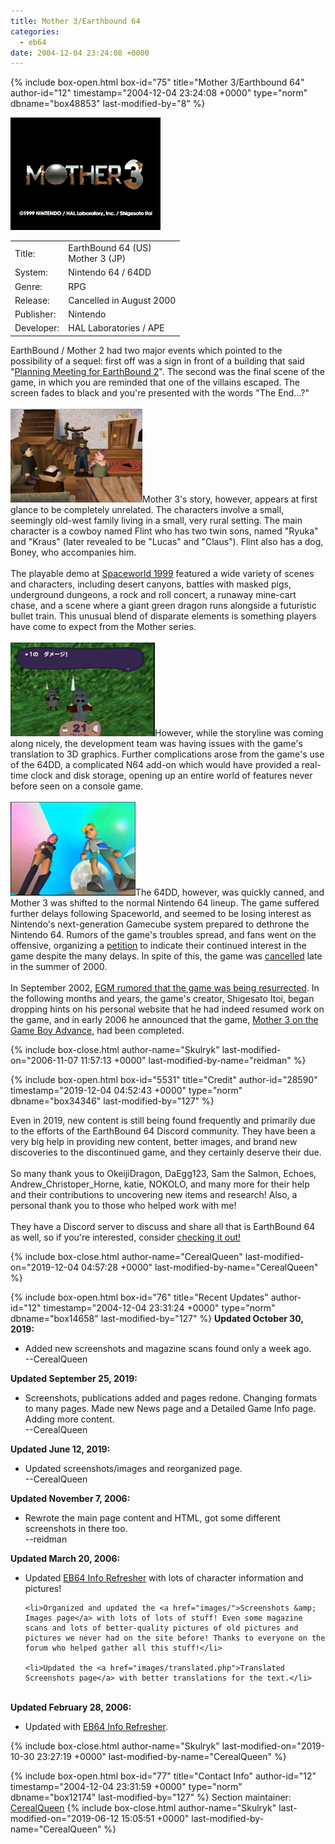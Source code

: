 ```yaml
---
title: Mother 3/Earthbound 64
categories:
  - eb64
date: 2004-12-04 23:24:08 +0000
---
```

{% include box-open.html box-id="75" title="Mother 3/Earthbound 64" author-id="12" timestamp="2004-12-04 23:24:08 +0000" type="norm" dbname="box48853" last-modified-by="8" %}
<div class="gameinfo">
	<img src="title.png" alt="EarthBound 64 / Mother 3 (N64)" />
	<table>
		<tr>
			<td class="label">Title:</td>
			<td>EarthBound 64 (US)<br />Mother 3 (JP)</td>
		</tr>
		<tr>
			<td class="label">System:</td>
			<td>Nintendo 64 / 64DD</td>
		</tr>
		<tr>
			<td class="label">Genre:</td>
			<td>RPG</td>
		</tr>
		<tr>
			<td class="label">Release:</td>
			<td>Cancelled in August 2000</td>
		</tr>
		<tr>
			<td class="label">Publisher:</td>
			<td>Nintendo</td>
		</tr>
		<tr>
			<td class="label">Developer:</td>
			<td>HAL Laboratories / APE</td>
		</tr>
	</table>
</div>

<p>EarthBound / Mother 2 had two major events which pointed to the possibility of a sequel: first off was a sign in front of a building that said "<a href="/mother2/images/screenshots/foursideMeeting.png" title="EarthBound 2 Planning Meeting Screenshot">Planning Meeting for EarthBound 2</a>". The second was the final scene of the game, in which you are reminded that one of the villains escaped. The screen fades to black and you're presented with the words "The End...?"<br />
<br />
<a class="picleft" href="images/manor.jpg"><img src="images/manort.jpg" alt="Mother 3 Screenshot" /></a>Mother 3's story, however, appears at first glance to be completely unrelated. The characters involve a small, seemingly old-west family living in a small, very rural setting. The main character is a cowboy named Flint who has two twin sons, named "Ryuka" and "Kraus" (later revealed to be "Lucas" and "Claus"). Flint also has a dog, Boney, who accompanies him. 
<br /><br />
The playable demo at <a href="spaceworld">Spaceworld 1999</a> featured a wide variety of scenes and characters, including desert canyons, battles with masked pigs, underground dungeons, a rock and roll concert, a runaway mine-cart chase, and a scene where a giant green dragon runs alongside a futuristic bullet train. This unusual blend of disparate elements is something players have come to expect from the Mother series.<br />
<br />
<a class="picleft" href="images/battle/pigbattle1.jpg"><img src="images/battle/pigbattle1t.jpg" alt="Mother 3 Battle Scene" /></a>However, while the storyline was coming along nicely, the development team was having issues with the game's translation to 3D graphics. Further complications arose from the game's use of the 64DD, a complicated N64 add-on which would have provided a real-time clock and disk storage, opening up an entire world of features never before seen on a console game.<br />
<br />
<a class="picright" href="images/lookingup.jpg"><img src="images/lookingupt.jpg" alt="EB64 Screenshot" /></a>The 64DD, however, was quickly canned, and Mother 3 was shifted to the normal Nintendo 64 lineup. The game suffered further delays following Spaceworld, and seemed to be losing interest as Nintendo's next-generation Gamecube system prepared to dethrone the Nintendo 64. Rumors of the game's troubles spread, and fans went on the offensive, organizing a <a href="/petition/eb64">petition</a> to indicate their continued interest in the game despite the many delays. In spite of this, the game was <a href="cancellation">cancelled</a> late in the summer of 2000.<br />
<br />
In September 2002, <a href="http - //starmen.net/siteinfo/image/smnetinegm3.jpg">EGM rumored that the game was being resurrected</a>. In the following months and years, the game's creator, Shigesato Itoi, began dropping hints on his personal website that he had indeed resumed work on the game, and in early 2006 he announced that the game, <a href="/mother3">Mother 3 on the Game Boy Advance</a>, had been completed.</p>

{% include box-close.html author-name="Skulryk" last-modified-on="2006-11-07 11:57:13 +0000" last-modified-by-name="reidman" %}

{% include box-open.html box-id="5531" title="Credit" author-id="28590" timestamp="2019-12-04 04:52:43 +0000" type="norm" dbname="box34346" last-modified-by="127" %}
<p>Even in 2019, new content is still being found frequently and primarily due to the efforts of the EarthBound 64 Discord community. They have been a very big help in providing new content, better images, and brand new discoveries to the discontinued game, and they certainly deserve their due.
<br /><br />
So many thank yous to OkeijiDragon, DaEgg123, Sam the Salmon, Echoes, Andrew_Christoper_Horne, katie, NOKOLO, and many more for their help and their contributions to uncovering new items and research! Also, a personal thank you to those who helped work with me!
<br /><br />
They have a Discord server to discuss and share all that is EarthBound 64 as well, so if you're interested, consider <a href="https://discord.gg/mx6b7YG" >checking it out! </a>
</p>
{% include box-close.html author-name="CerealQueen" last-modified-on="2019-12-04 04:57:28 +0000" last-modified-by-name="CerealQueen" %}

{% include box-open.html box-id="76" title="Recent Updates" author-id="12" timestamp="2004-12-04 23:31:24 +0000" type="norm" dbname="box14658" last-modified-by="127" %}
<b>Updated October 30, 2019:</b>
<ul>
<li>Added new screenshots and magazine scans found only a week ago.
<br />--CerealQueen</li>
</ul>

<b>Updated September 25, 2019:</b>
<ul>
<li>Screenshots, publications added and pages redone. Changing formats to many pages. Made new News page and a Detailed Game Info page. Adding more content.
<br />--CerealQueen</li>
</ul>

<b>Updated June 12, 2019:</b>
<ul>
<li>Updated screenshots/images and reorganized page. 
<br />--CerealQueen</li>
</ul>

<b>Updated November 7, 2006:</b>
<ul>
	<li>Rewrote the main page content and HTML, got some different screenshots in there too.<br />--reidman</li>
</ul>

<b>Updated March 20, 2006:</b>
<ul>
	<li>Updated <a href="refresher.php">EB64 Info Refresher</a> with lots of character information and pictures!</li>

	<li>Organized and updated the <a href="images/">Screenshots &amp; Images page</a> with lots of lots of stuff! Even some magazine scans and lots of better-quality pictures of old pictures and pictures we never had on the site before! Thanks to everyone on the forum who helped gather all this stuff!</li>

	<li>Updated the <a href="images/translated.php">Translated Screenshots page</a> with better translations for the text.</li>
</ul><br />
<b>Updated February 28, 2006:</b>
<ul>
	<li>Updated with <a href="refresher.php">EB64 Info Refresher</a>.</li>
</ul>

{% include box-close.html author-name="Skulryk" last-modified-on="2019-10-30 23:27:19 +0000" last-modified-by-name="CerealQueen" %}

{% include box-open.html box-id="77" title="Contact Info" author-id="12" timestamp="2004-12-04 23:31:59 +0000" type="norm" dbname="box12174" last-modified-by="127" %}
<table1 />
 Section maintainer:
<table2 />
 <a href="https://forum.starmen.net/members/CerealQueen">CerealQueen</a>
<table3 />
{% include box-close.html author-name="Skulryk" last-modified-on="2019-06-12 15:05:51 +0000" last-modified-by-name="CerealQueen" %}
